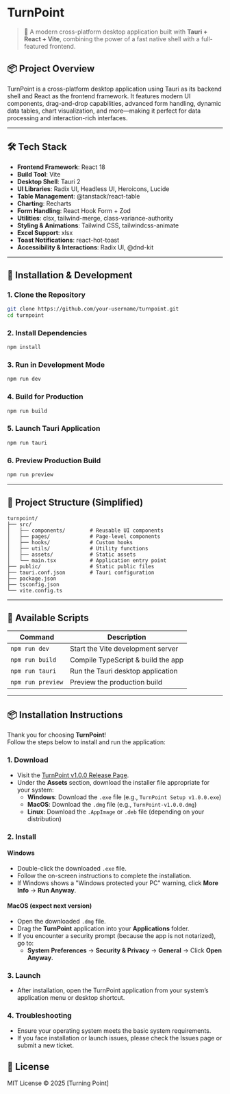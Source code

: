 # TurnPoint

> 🚀 A modern cross-platform desktop application built with **Tauri + React + Vite**, combining the power of a fast native shell with a full-featured frontend.

## 📦 Project Overview

TurnPoint is a cross-platform desktop application using Tauri as its backend shell and React as the frontend framework. It features modern UI components, drag-and-drop capabilities, advanced form handling, dynamic data tables, chart visualization, and more—making it perfect for data processing and interaction-rich interfaces.

---

## 🛠 Tech Stack

- **Frontend Framework**: React 18
- **Build Tool**: Vite
- **Desktop Shell**: Tauri 2
- **UI Libraries**: Radix UI, Headless UI, Heroicons, Lucide
- **Table Management**: @tanstack/react-table
- **Charting**: Recharts
- **Form Handling**: React Hook Form + Zod
- **Utilities**: clsx, tailwind-merge, class-variance-authority
- **Styling & Animations**: Tailwind CSS, tailwindcss-animate
- **Excel Support**: xlsx
- **Toast Notifications**: react-hot-toast
- **Accessibility & Interactions**: Radix UI, @dnd-kit

---

## 📂 Installation & Development

### 1. Clone the Repository

```bash
git clone https://github.com/your-username/turnpoint.git
cd turnpoint
```

### 2. Install Dependencies

```bash
npm install
```

### 3. Run in Development Mode

```bash
npm run dev
```

### 4. Build for Production

```bash
npm run build
```

### 5. Launch Tauri Application

```bash
npm run tauri
```

### 6. Preview Production Build

```bash
npm run preview
```

---

## 📁 Project Structure (Simplified)

```
turnpoint/
├── src/
│   ├── components/        # Reusable UI components
│   ├── pages/             # Page-level components
│   ├── hooks/             # Custom hooks
│   ├── utils/             # Utility functions
│   ├── assets/            # Static assets
│   └── main.tsx           # Application entry point
├── public/                # Static public files
├── tauri.conf.json        # Tauri configuration
├── package.json
├── tsconfig.json
└── vite.config.ts
```

---

## 🧩 Available Scripts

| Command             | Description                          |
|---------------------|--------------------------------------|
| `npm run dev`        | Start the Vite development server   |
| `npm run build`      | Compile TypeScript & build the app  |
| `npm run tauri`      | Run the Tauri desktop application   |
| `npm run preview`    | Preview the production build        |

---

## 📦 Installation Instructions

Thank you for choosing **TurnPoint**!  
Follow the steps below to install and run the application:

### 1. Download

- Visit the [TurnPoint v1.0.0 Release Page](https://github.com/chriswz1998/TurnPoint/releases/tag/v1.0.0).
- Under the **Assets** section, download the installer file appropriate for your system:
    - **Windows**: Download the `.exe` file (e.g., `TurnPoint Setup v1.0.0.exe`)
    - **MacOS**: Download the `.dmg` file (e.g., `TurnPoint-v1.0.0.dmg`)
    - **Linux**: Download the `.AppImage` or `.deb` file (depending on your distribution)

### 2. Install

#### Windows
- Double-click the downloaded `.exe` file.
- Follow the on-screen instructions to complete the installation.
- If Windows shows a "Windows protected your PC" warning, click **More Info** → **Run Anyway**.

#### MacOS (expect next version)
- Open the downloaded `.dmg` file.
- Drag the **TurnPoint** application into your **Applications** folder.
- If you encounter a security prompt (because the app is not notarized), go to:
    - **System Preferences** → **Security & Privacy** → **General** → Click **Open Anyway**.

### 3. Launch
- After installation, open the TurnPoint application from your system’s application menu or desktop shortcut.

### 4. Troubleshooting
- Ensure your operating system meets the basic system requirements.
- If you face installation or launch issues, please check the Issues page or submit a new ticket.
## 📄 License

MIT License © 2025 [Turning Point]
